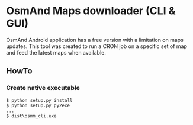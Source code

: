 # OsmAnd Maps downloader (CLI &amp; GUI)

OsmAnd Android application has a free version with a limitation on maps updates.
This tool was created to run a CRON job on a specific set of map and feed the latest 
maps when available.


## HowTo
### Create native executable
```
$ python setup.py install
$ python setup.py py2exe
...
$ dist\osmm_cli.exe
```